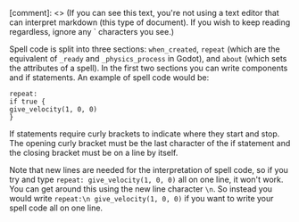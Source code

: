 [comment]: <> (If you can see this text, you're not using a text editor that can interpret markdown (this type of document). If you wish to keep reading regardless, ignore any ` characters you see.)

Spell code is split into three sections: `when_created`, `repeat` (which are the equivalent of `_ready` and `_physics_process` in Godot), and `about` (which sets the attributes of a spell). In the first two sections you can write components and if statements. An example of spell code would be:

```
repeat:
if true {
give_velocity(1, 0, 0)
}
```

If statements require curly brackets to indicate where they start and stop. The opening curly bracket must be the last character of the if statement and the closing bracket must be on a line by itself.

Note that new lines are needed for the interpretation of spell code, so if you try and type `repeat: give_velocity(1, 0, 0)` all on one line, it won't work. You can get around this using the new line character `\n`. So instead you would write `repeat:\n give_velocity(1, 0, 0)` if you want to write your spell code all on one line.
